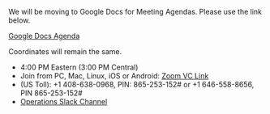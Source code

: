 We will be moving to Google Docs for Meeting Agendas. Please use the link below.

[Google Docs Agenda](https://docs.google.com/document/d/1bKqv6RfnM0a5ZhqK5cWjxUyKgxZgLaGoVFYEtPk4e9g/edit#)

Coordinates will remain the same.

   * 4:00 PM Eastern (3:00 PM Central)
   * Join from PC, Mac, Linux, iOS or Android: [Zoom VC Link](https://IU.zoom.us/j/865253152)
   * (US Toll): +1 408-638-0968, PIN: 865-253-152# or +1 646-558-8656, PIN 865-253-152#
   * [Operations Slack Channel](https://opensciencegrid.slack.com/messages/C5GAYBGA0/)

